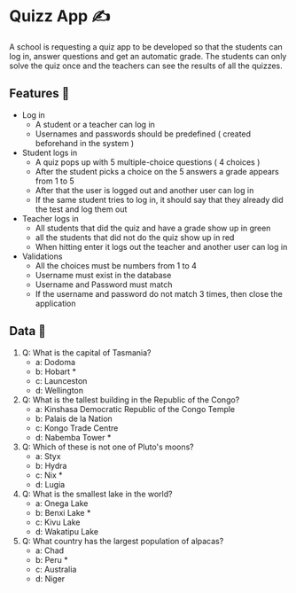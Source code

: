 # Quizz App ✍

A school is requesting a quiz app to be developed so that the students can log in, answer questions and get an automatic grade. The students can only solve the quiz once and the teachers can see the results of all the quizzes.

## Features 🔹

* Log in
  * A student or a teacher can log in
  * Usernames and passwords should be predefined ( created beforehand in the system )
* Student logs in
  * A quiz pops up with 5 multiple-choice questions ( 4 choices )
  * After the student picks a choice on the 5 answers a grade appears from 1 to 5
  * After that the user is logged out and another user can log in
  * If the same student tries to log in, it should say that they already did the test and log them out
* Teacher logs in
  * All students that did the quiz and have a grade show up in green
  * all the students that did not do the quiz show up in red
  * When hitting enter it logs out the teacher and another user can log in
* Validations
  * All the choices must be numbers from 1 to 4
  * Username must exist in the database
  * Username and Password must match
  * If the username and password do not match 3 times, then close the application

## Data 🔹

1) Q: What is the capital of Tasmania?
    * a: Dodoma
    * b: Hobart *
    * c: Launceston
    * d: Wellington
2) Q: What is the tallest building in the Republic of the Congo?
    * a: Kinshasa Democratic Republic of the Congo Temple
    * b: Palais de la Nation
    * c: Kongo Trade Centre
    * d: Nabemba Tower *
3) Q: Which of these is not one of Pluto's moons?
    * a: Styx
    * b: Hydra
    * c: Nix *
    * d: Lugia
4) Q: What is the smallest lake in the world?
    * a: Onega Lake
    * b: Benxi Lake *
    * c: Kivu Lake
    * d: Wakatipu Lake
5) Q: What country has the largest population of alpacas?
    * a: Chad
    * b: Peru *
    * c: Australia
    * d: Niger
